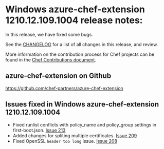<!---
This file is reset every time a new release is done. The contents of this file are for the currently unreleased version.

Example Note:

## Example Heading
Details about the thing that changed that needs to get included in the Release Notes in markdown.
-->


# Windows azure-chef-extension 1210.12.109.1004 release notes:
In this release, we have fixed some bugs. 

See the [CHANGELOG](https://github.com/chef-partners/azure-chef-extension/blob/master/CHANGELOG.md) for a list of all changes in this release, and review.

More information on the contribution process for Chef projects can be found in the [Chef Contributions document](https://docs.chef.io/community_contributions.html).

## azure-chef-extension on Github
https://github.com/chef-partners/azure-chef-extension


## Issues fixed in Windows azure-chef-extension 1210.12.109.1004
* Fixed runlist conflicts with policy_name and policy_group settings in first-boot.json. [Issue 213](https://github.com/chef-partners/azure-chef-extension/pull/213)
* Added changes for spliting multiple certificates. [Issue 209](https://github.com/chef-partners/azure-chef-extension/pull/209)
* Fixed OpenSSL `header too long` issue. [Issue 208](https://github.com/chef-partners/azure-chef-extension/pull/208)